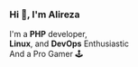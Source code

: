 
### Hi 👋, I'm Alireza
I'm a **PHP** developer,  
**Linux**, and **DevOps** Enthusiastic  
And a Pro Gamer 🕹
